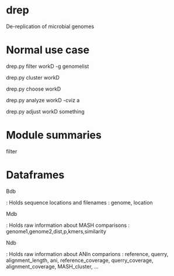 # drep
De-replication of microbial genomes

# Normal use case

drep.py filter workD -g genomelist

drep.py cluster workD

drep.py choose workD

drep.py analyze workD -cviz a

drep.py adjust workD something

# Module summaries

filter

# Dataframes

Bdb

:   Holds sequence locations and filenames
:   genome, location

Mdb

:   Holds raw information about MASH comparisons
:   genome1,genome2,dist,p,kmers,similarity

Ndb

:   Holds raw information about ANIn comparions
:   reference, querry, alignment_length, ani, reference_coverage, querry_coverage, alignment_coverage, MASH_cluster, ...